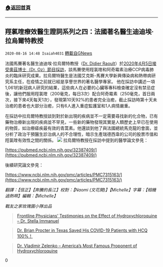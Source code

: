 ###  [:house:返回首頁](https://github.com/ourhimalayas/txt)
---

## 羥氯喹療效醫生證詞系列之四：法國著名醫生迪迪埃·拉烏爾特教授
`2020-08-16 14:48 Isaiah4031` [轉載自GNews](https://gnews.org/zh-hant/297321/)

法國馬賽著名醫生迪迪埃·拉烏爾特教授（[Dr. Didier Raoult](https://twitter.com/raoult_didier)）於[2020年4月5日接受奧茲博士（Dr. Oz）節目採訪](https://www.youtube.com/watch?v=uy1cPT1ztko)，談馬賽使用羥氯喹和阿奇霉素治療CCP病毒肺炎的臨床研究成果。拉烏爾特醫生是法國艾克斯-馬賽大學新興傳染病和熱帶病研究系主任，在疫情之前就已經是享譽世界的著名醫學專家。 他在採訪中講述一項1,061的新冠病人研究的結果，這些病人在必要的心臟等專科檢查確定沒有禁忌症後，讓他們服用羥氯喹（200毫克，每日3次）配合阿奇霉素（250毫克，首日兩次，接下來4天每天1次），發現第10天92%的患者完全治癒，截止採訪時第十天未治癒的患者也大部分治癒，只有6人進入重症監護室和1人病情嚴重。

在採訪中拉烏爾特教授談到對於新出現的疾病並不一定需要尋找新的化合物，已有藥物治療新出現的疾病並不罕見，一些新的藥物發現其實是人類歷史上早已在使用的物質，如治療瘧疾最有效的青蒿素。他還談到他了與法國總統馬克龍的會面，並分析了政治干預醫生診治病人的不合理性，暗示生產瑞德西韋的公司的股票市值和羥氯喹有效性之間的關係。
![](https://s3.amazonaws.com/gnews-media-offload/wp-content/uploads/2020/08/14211833/HCQ_20200405_Dr.Didier_figure1.png)
拉烏爾特教授在採訪中提到的醫學論文參見：

[https://pubmed.ncbi.nlm.nih.gov/32387409/](https://pubmed.ncbi.nlm.nih.gov/32387409/)

後續研究論文參見：

[https://www.ncbi.nlm.nih.gov/pmc/articles/PMC7315163/](https://www.ncbi.nlm.nih.gov/pmc/articles/PMC7315163/)

*翻譯：【信正】【奔騰的長江】校對：【Naomi (文花開)】【Michelle】字幕：【相機過熱啊】編輯：【Michelle】*

*戰友之家玫瑰園小隊出品*

> [Frontline Physicians’ Testimonies on the Effect of Hydroxychloroquine – Dr. Stella Immanuel](https://gnews.org/278634/)

> [Dr. Brian Procter in Texas Saved His COVID-19 Patients with HCQ 100%！](https://gnews.org/280915/)

> [Dr. Vladimir Zelenko – America’s Most Famous Proponent of Hydroxychloroquine](https://gnews.org/287000/)

0

